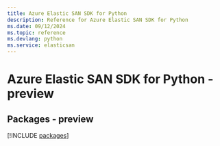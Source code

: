 ```yaml
---
title: Azure Elastic SAN SDK for Python
description: Reference for Azure Elastic SAN SDK for Python
ms.date: 09/12/2024
ms.topic: reference
ms.devlang: python
ms.service: elasticsan
---
```

# Azure Elastic SAN SDK for Python - preview
## Packages - preview
[!INCLUDE [packages](elastic-san-index.md)]